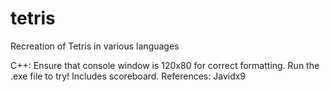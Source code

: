 # tetris
Recreation of Tetris in various languages

C++: Ensure that console window is 120x80 for correct formatting.
     Run the .exe file to try! Includes scoreboard.
References: Javidx9
